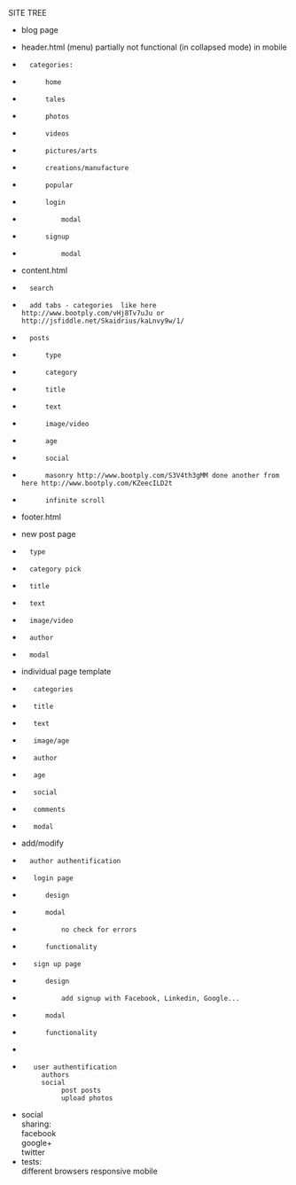SITE TREE

-   blog page                           

-   header.html (menu) partially not functional (in collapsed mode) in mobile
-       categories:
+           home
+           tales
+           photos
+           videos
+           pictures/arts
+           creations/manufacture
-           popular
-           login
+               modal
-           signup
+               modal

-   content.html
+       search
+       add tabs - categories  like here http://www.bootply.com/vHj8Tv7uJu or http://jsfiddle.net/Skaidrius/kaLnvy9w/1/
+       posts
+           type
+           category  
+           title    
+           text     
+           image/video  
+           age      
+           social  
+           masonry http://www.bootply.com/S3V4th3gMM done another from here http://www.bootply.com/KZeecILD2t
-           infinite scroll       

+   footer.html       

-   new post page
+       type
-       category pick 
-       title    
-       text     
-       image/video  
-       author
+       modal

-   individual page template                   
-        categories                 
-        title                       
-        text                       
-        image/age                      
-        author
-        age                         
-        social                      
-        comments
-        modal

-   add/modify
-       author authentification              
-        login page
+           design
+           modal
+               no check for errors
-           functionality
-        sign up page
+           design
-               add signup with Facebook, Linkedin, Google...
+           modal
-           functionality
-           
-        user authentification               
           authors                     
           social                                
                post posts                  
                upload photos               
-    social                             
            sharing:                    
                facebook               
                google+                 
                twitter                
-    tests:                            
        different browsers
        responsive
        mobile